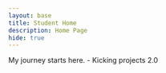 ```yaml
---
layout: base
title: Student Home 
description: Home Page
hide: true
---
```


My journey starts here. - Kicking projects 2.0
